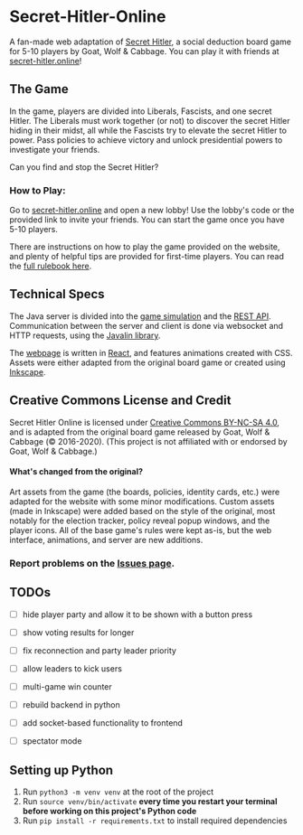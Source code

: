 # Secret-Hitler-Online
A fan-made web adaptation of [Secret Hitler](https://secrethitler.com), a social deduction board game for 5-10 players by Goat, Wolf & Cabbage. You can play it with friends at [secret-hitler.online](https://secret-hitler.online)!

## The Game
In the game, players are divided into Liberals, Fascists, and one secret Hitler. The Liberals must work together (or not) to discover the secret Hitler hiding in their midst, all while the Fascists try to elevate the secret Hitler to power. Pass policies to achieve victory and unlock presidential powers to investigate your friends. 

Can you find and stop the Secret Hitler?

### How to Play: 
Go to [secret-hitler.online](https://secret-hitler.online) and open a new lobby! Use the lobby's code or the provided link to invite your friends. You can start the game once you have 5-10 players.

There are instructions on how to play the game provided on the website, and plenty of helpful tips are provided for first-time players. You can read the [full rulebook here](https://cdn.vapid.site/sites/a67e0c72-4902-4365-a899-3386df73c2c4/assets/Secret_Hitler_Rules-023bc755617986cb2276a3b6920e43e0.pdf).

## Technical Specs
The Java server is divided into the [game simulation](src/main/java/game) and the [REST API](src/main/java/server). Communication between the server and client is done via websocket and HTTP requests, using the [Javalin library](https://javalin.io/).

The [webpage](/secret-hitler-online-interface) is written in [React](https://reactjs.org/), and features animations created with CSS. Assets were either adapted from the original board game or created using [Inkscape](https://inkscape.org/).

## Creative Commons License and Credit
Secret Hitler Online is licensed under [Creative Commons BY-NC-SA 4.0](https://creativecommons.org/licenses/by-nc-sa/4.0/), and is adapted from the original board game released by Goat, Wolf & Cabbage (© 2016-2020). (This project is not affiliated with or endorsed by Goat, Wolf & Cabbage.)

#### What's changed from the original?
Art assets from the game (the boards, policies, identity cards, etc.) were adapted for the website with some minor modifications. 
Custom assets (made in Inkscape) were added based on the style of the original, most notably for the election tracker, policy reveal popup windows, and the player icons.
All of the base game's rules were kept as-is, but the web interface, animations, and server are new additions.

### Report problems on the [Issues page](https://github.com/ShrimpCryptid/Secret-Hitler-Online/issues).


## TODOs

- [ ] hide player party and allow it to be shown with a button press
- [ ] show voting results for longer
- [ ] fix reconnection and party leader priority
- [ ] allow leaders to kick users
- [ ] multi-game win counter
- [ ] rebuild backend in python
- [ ] add socket-based functionality to frontend 
- [ ] spectator mode


## Setting up Python

1. Run `python3 -m venv venv` at the root of the project
2. Run `source venv/bin/activate` **every time you restart your terminal before working on this project's Python code**
3. Run `pip install -r requirements.txt` to install required dependencies
